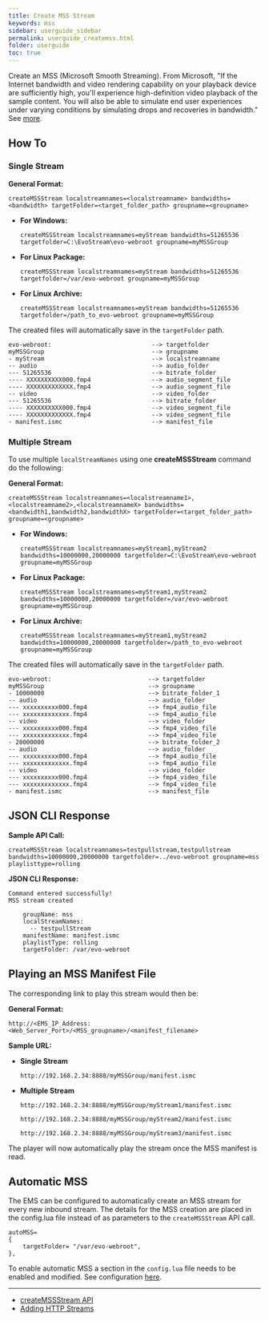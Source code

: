 ```yaml
---
title: Create MSS Stream
keywords: mss
sidebar: userguide_sidebar
permalink: userguide_createmss.html
folder: userguide
toc: true
---
```


Create an MSS (Microsoft Smooth Streaming). From Microsoft, "If the Internet bandwidth and video rendering capability on your playback device are sufficiently high, you'll experience high-definition video playback of the sample content. You will also be able to simulate end user experiences under varying conditions by simulating drops and recoveries in bandwidth." See [more](https://www.iis.net/media/experiencesmoothstreaming).



## How To

### Single Stream

**General Format:**

```
createMSSStream localstreamnames=<localstreamname> bandwidths=<bandwidth> targetFolder=<target_folder_path> groupname=<groupname>
```

- **For Windows:**

  ```
  createMSSStream localstreamnames=myStream bandwidths=51265536 targetfolder=C:\EvoStream\evo-webroot groupname=myMSSGroup
  ```


- **For Linux Package:**

  ```
  createMSSStream localstreamnames=myStream bandwidths=51265536 targetfolder=/var/evo-webroot groupname=myMSSGroup
  ```

- **For Linux Archive:**

  ```
  createMSSStream localstreamnames=myStream bandwidths=51265536 targetfolder=/path_to_evo-webroot groupname=myMSSGroup
  ```



The created files will automatically save in the `targetFolder` path.

```
evo-webroot:                            --> targetfolder
myMSSGroup                              --> groupname
- myStream                              --> localstreamname
-- audio                                --> audio_folder
--- 51265536                            --> bitrate_folder
---- XXXXXXXXXX000.fmp4                 --> audio_segment_file
---- XXXXXXXXXXXXX.fmp4                 --> audio_segment_file
-- video                                --> video_folder
--- 51265536                            --> bitrate_folder
---- XXXXXXXXXX000.fmp4                 --> video_segment_file
---- XXXXXXXXXXXXX.fmp4                 --> video_segment_file
- manifest.ismc                         --> manifest_file
```



### Multiple Stream

To use multiple `localStreamNames` using one **createMSSStream** command do the following:

**General Format:**

```
createMSSStream localstreamnames=<localstreamname1>,<localstreamname2>,<localstreamnameX> bandwidths=<bandwidth1,bandwidth2,bandwidthX> targetFolder=<target_folder_path> groupname=<groupname>
```

- **For Windows:**

  ```
  createMSSStream localstreamnames=myStream1,myStream2 bandwidths=10000000,20000000 targetfolder=C:\EvoStream\evo-webroot groupname=myMSSGroup
  ```

- **For Linux Package:**

  ```
  createMSSStream localstreamnames=myStream1,myStream2 bandwidths=10000000,20000000 targetfolder=/var/evo-webroot groupname=myMSSGroup
  ```

- **For Linux Archive:**

  ```
  createMSSStream localstreamnames=myStream1,myStream2 bandwidths=10000000,20000000 targetfolder=/path_to_evo-webroot groupname=myMSSGroup
  ```



The created files will automatically save in the `targetFolder` path.

```
evo-webroot:                           --> targetfolder
myMSSGroup                             --> groupname
- 10000000                             --> bitrate_folder_1
-- audio                               --> audio_folder
--- xxxxxxxxxx000.fmp4                 --> fmp4_audio_file
--- xxxxxxxxxxxxx.fmp4                 --> fmp4_audio_file
-- video                               --> video_folder
--- xxxxxxxxxx000.fmp4                 --> fmp4_video_file
--- xxxxxxxxxxxxx.fmp4                 --> fmp4_video_file
- 20000000                             --> bitrate_folder_2
-- audio                               --> audio_folder
--- xxxxxxxxxx000.fmp4                 --> fmp4_audio_file
--- xxxxxxxxxxxxx.fmp4                 --> fmp4_audio_file
-- video                               --> video_folder
--- xxxxxxxxxx000.fmp4                 --> fmp4_video_file
--- xxxxxxxxxxxxx.fmp4                 --> fmp4_video_file
- manifest.ismc                        --> manifest_file
```



## JSON CLI Response

**Sample API Call:**

```
createMSSStream localstreamnames=testpullstream,testpullstream bandwidths=10000000,20000000 targetfolder=../evo-webroot groupname=mss playlisttype=rolling
```

**JSON CLI Response:**

```
Command entered successfully!
MSS stream created

    groupName: mss
    localStreamNames:
      -- testpullStream
    manifestName: manifest.ismc
    playlistType: rolling
    targetFolder: /var/evo-webroot
```



## Playing an MSS Manifest File

The corresponding link to play this stream would then be:

**General Format:**

```
http://<EMS_IP_Address:<Web_Server_Port>/<MSS_groupname>/<manifest_filename>
```

**Sample URL:**

- **Single Stream**

  ```
  http://192.168.2.34:8888/myMSSGroup/manifest.ismc
  ```


- **Multiple Stream**

  ```
  http://192.168.2.34:8888/myMSSGroup/myStream1/manifest.ismc
  ```

  ```
  http://192.168.2.34:8888/myMSSGroup/myStream2/manifest.ismc
  ```

  ```
  http://192.168.2.34:8888/myMSSGroup/myStream3/manifest.ismc
  ```

The player will now automatically play the stream once the MSS manifest is read.



## Automatic MSS

The EMS can be configured to automatically create an MSS stream for every new inbound stream. The details for the MSS creation are placed in the config.lua file instead of as parameters to the `createMSSStream` API call.

```
autoMSS=
{
    targetFolder= "/var/evo-webroot",
},
```

To enable automatic MSS a section in the `config.lua` file needs to be enabled and modified. See configuration [here](userguide_config.html#autoDASH/HLS/HDS/MSS).

------

- [createMSSStream API](api_createMSSStream.html) 
- [Adding HTTP Streams](userguide_add.html#adding-http-streams)